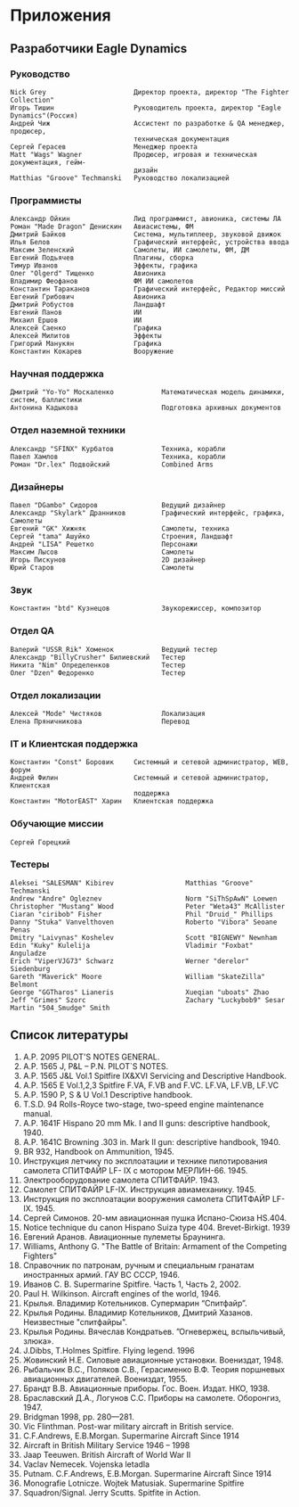 # Приложения

## Разработчики Eagle Dynamics

### Руководство

    Nick Grey                      Директор проекта, директор "The Fighter Collection"
    Игорь Тишин                    Руководитель проекта, директор "Eagle Dynamics"(Россия)
    Андрей Чиж                     Ассистент по разработке & QA менеджер, продюсер,
                                   техническая документация
    Сергей Герасев                 Менеджер проекта
    Matt "Wags" Wagner             Продюсер, игровая и техническая документация, гейм-
                                   дизайн
    Matthias "Groove" Techmanski   Руководство локализацией

### Программисты

    Александр Ойкин                Лид программист, авионика, системы ЛА
    Роман "Made Dragon" Денискин   Авиасистемы, ФМ
    Дмитрий Байков                 Система, мультиплеер, звуковой движок
    Илья Белов                     Графический интерфейс, устройства ввода
    Максим Зеленский               Самолеты, ИИ самолеты, ФМ, ДМ
    Евгений Подьячев               Плагины, сборка
    Тимур Иванов                   Эффекты, графика
    Олег "Olgerd" Тищенко          Авионика
    Владимир Феофанов              ФМ ИИ самолетов
    Константин Тараканов           Графический интерфейс, Редактор миссий
    Евгений Грибович               Авионика
    Дмитрий Робустов               Ландшафт
    Евгений Панов                  ИИ
    Михаил Ершов                   ИИ
    Алексей Саенко                 Графика
    Алексей Милитов                Эффекты
    Григорий Манукян               Графика
    Константин Кокарев             Вооружение

### Научная поддержка

    Дмитрий "Yo-Yo" Москаленко            Математическая модель динамики, cистем, баллистики
    Антонина Кадыкова                     Подготовка архивных документов

### Отдел наземной техники

    Александр "SFINX" Курбатов            Техника, корабли
    Павел Хамлов                          Техника, корабли
    Роман "Dr.lex" Подвойский             Combined Arms

### Дизайнеры

    Павел "DGambo" Сидоров                Ведущий дизайнер
    Александр "Skylark" Дранников         Графический интерфейс, графика, Самолеты
    Евгений "GK" Хижняк                   Самолеты, техника
    Сергей "tama" Ашуйко                  Строения, Ландшафт
    Андрей "LISA" Решетко                 Персонажи
    Максим Лысов                          Самолеты
    Игорь Пискунов                        2D дизайнер
    Юрий Старов                           Самолеты

### Звук

    Константин "btd" Кузнецов             Звукорежиссер, композитор

### Отдел QA

    Валерий "USSR_Rik" Хоменок            Ведущий тестер
    Александр "BillyCrusher" Билиевский   Тестер
    Никита "Nim" Определенков             Тестер
    Олег "Dzen" Федоренко                 Тестер

### Отдел локализации

    Алексей "Mode" Чистяков               Локализация
    Елена Пряничникова                    Перевод

### IT и Клиентская поддержка

    Константин "Const" Боровик     Системный и сетевой администратор, WEB, форум
    Андрей Филин                   Системный и сетевой администратор, Клиентская
                                   поддержка
    Константин "MotorEAST" Харин   Клиентская поддержка

### Обучающие миссии

    Сергей Горецкий

### Тестеры

    Aleksei "SALESMAN" Kibirev                  Matthias "Groove" Techmanski
    Andrew "Andre" Ogleznev                     Norm "SiThSpAwN" Loewen
    Christopher "Mustang" Wood                  Peter "Weta43" McAllister
    Ciaran "ciribob" Fisher                     Phil "Druid_" Phillips
    Danny "Stuka" Vanvelthoven                  Roberto "Vibora" Seoane Penas
    Dmitry "Laivynas" Koshelev                  Scott "BIGNEWY" Newnham
    Edin "Kuky" Kulelija                        Vladimir "Foxbat" Anguladze
    Erich "ViperVJG73" Schwarz                  Werner "derelor" Siedenburg
    Gareth "Maverick" Moore                     William "SkateZilla" Belmont
    George "GGTharos" Lianeris                  Xueqian "uboats" Zhao
    Jeff "Grimes" Szorc                         Zachary "Luckybob9" Sesar
    Martin "504_Smudge" Smith

## Список литературы

1. A.P. 2095 PILOT'S NOTES GENERAL.
2. A.P. 1565 J, P&L – P.N. PILOT`S NOTES.
3. A.P. 1565 J&L Vol.1 Spitfire IX&XVI Servicing and Descriptive Handbook.
4. A.P. 1565 E Vol.1,2,3 Spitfire F.VA, F.VB and F.VC. LF.VA, LF.VB, LF.VC
5. A.P. 1590 P, S & U Vol.1 Descriptive handbook.
6. T.S.D. 94 Rolls-Royce two-stage, two-speed engine maintenance manual.
7. A.P. 1641F Hispano 20 mm Mk. I and II guns: descriptive handbook, 1940.
8. A.P. 1641C Browning .303 in. Mark II gun: descriptive handbook, 1940.
9. BR 932, Handbook on Ammunition, 1945.
10. Инструкция летчику по эксплоатации и технике пилотирования самолета СПИТФАЙР LF-
      IX с мотором МЕРЛИН-66. 1945.
11. Электрооборудование самолета СПИТФАЙР. 1943.
12. Самолет СПИТФАЙР LF-IX. Инструкция авиамеханику. 1945.
13. Инструкция по эксплоатации вооружения самолета СПИТФАЙР LF-IX. 1945.
14. Сергей Симонов. 20-мм авиационная пушка Испано-Сюиза HS.404.
15. Notice technique du canon Hispano Suiza type 404. Brevet-Birkigt. 1939
16. Евгений Аранов. Авиационные пулеметы Браунинга.
17. Williams, Anthony G. "The Battle of Britain: Armament of the Competing Fighters"
18. Справочник по патронам, ручным и специальным гранатам иностранных армий. ГАУ ВС
      СССР, 1946.
19. Иванов С. В. Supermarine Spitfire. Часть 1, Часть 2, 2002.
20. Paul H. Wilkinson. Aircraft engines of the world, 1946.
21. Крылья. Владимир Котельников. Супермарин “Спитфайр”.
22. Крылья Родины. Владимир Котельников, Дмитрий Хазанов. Неизвестные "спитфайры".
23. Крылья Родины. Вячеслав Кондратьев. ”Огневержец, вспыльчивый, злюка».
24. J.Dibbs, T.Holmes Spitfire. Flying legend. 1996
25. Жовинский Н.Е. Силовые авиационные установки. Воениздат, 1948.
26. Рыбальчик В.С., Поляков С.В., Герасименко В.Ф. Теория поршневых авиационных
      двигателей. Воениздат, 1955.
27. Брандт В.В. Авиационные приборы. Гос. Воен. Издат. НКО, 1938.
28. Браславский Д.А., Логунов С.С. Приборы на самолете. Оборонгиз, 1947.
29. Bridgman 1998, pp. 280—281.
30. Vic Flinthman. Post-war military aircraft in British service.
31. C.F.Andrews, E.B.Morgan. Supermarine Aircraft Since 1914
32. Aircraft in British Military Service 1946 – 1998
33. Jaap Teeuwen. British Aircraft of World War II
34. Vaclav Nemecek. Vojenska letadla
35. Putnam. C.F.Andrews, E.B.Morgan. Supermarine Aircraft Since 1914
36. Monografie Lotnicze. Wojtek Matusiak. Supermarine Spitfire
37. Squadron/Signal. Jerry Scutts. Spitfite in Action.
